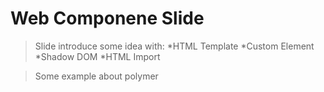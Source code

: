 Web Componene Slide
====================

> Slide introduce some idea with:
> *HTML Template
> *Custom Element
> *Shadow DOM
> *HTML Import

> Some example about polymer
